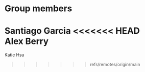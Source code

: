 # Group members

Santiago Garcia
<<<<<<< HEAD
Alex Berry
=======

Katie Hsu
>>>>>>> refs/remotes/origin/main
